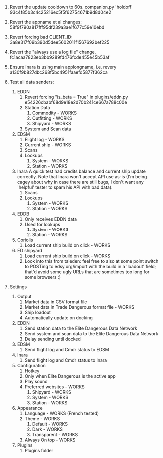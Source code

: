1. Revert the update cooldown to 60s.  companion.py 'holdoff' 93c4f85b3c4c25216ec5f5f62754671b9d8d04e2
1. Revert the appname et al changes: 58f9f790a817fff95df239a3ae1f677c59e10ebd
1. Revert forcing bad CLIENT_ID: 3a8e317f09b390d5dee5602011f1567692bef225
1. Revert the "always use a log file" change. fc1acaa7823eb3bb9289fd476fcde455e45b53af
1. Ensure Inara is using main applongname, i.e. revery a130f9b827dbc268f5bc4951faaefd5877f362ca
1. Test all data senders:
	1. EDDN
		1. Revert forcing "is_beta = True" in plugins/eddn.py e54226cbabf68d9e18e2d70b241ce667a788c00e
		1. Station Data
			1. Commodity - WORKS
			1. Outfitting - WORKS
			1. Shipyard - WORKS
		1. System and Scan data
	1. EDSM
		1. Flight log - WORKS
		1. Current ship - WORKS
		1. Scans
		1. Lookups
			1. System - WORKS
			1. Station - WORKS
	1. Inara
		A quick test had credits balance and current ship update correctly.  Note that Inara won't accept API use as-is (I'm being cagey about why in case there are still bugs, I don't want any 'helpful' tester to spam his API with bad data).
		1. Scans
		1. Lookups
			1. System - WORKS
			1. Station - WORKS
	1. EDDB
		1. Only receives EDDN data
		1. Used for lookups
			1. System - WORKS
			1. Station - WORKS
	1. Coriolis
		1. Load current ship build on click - WORKS
	1. ED shipyard
		1. Load current ship build on click - WORKS
		1. Look into this from taleden:
			feel free to also at some point switch to POSTing to edsy.org/import with the build in a 'loadout' field; that'd avoid some ugly URLs that are sometimes too long for some browsers :)

1. Settings
	1. Output
		1. Market data in CSV format file
		1. Market data in Trade Dangerous format file - WORKS
		1. Ship loadout
		1. Automatically update on docking
	1. EDDN
		1. Send station data to the Elite Dangerous Data Network
		1. Send system and scan data to the Elite Dangerous Data Network
		1. Delay sending until docked
	1. EDSM
		1. Send flight log and Cmdr status to EDSM
	1. Inara
		1. Send flight log and Cmdr status to Inara
	1. Configuration
		1. Hotkey
		1. Only when Elite Dangerous is the active app
		1. Play sound
		1. Preferred websites - WORKS
			1. Shipyard - WORKS
			1. System - WORKS
			1. Station - WORKS
	1. Appearance
		1. Language - WORKS (French tested)
		1. Theme - WORKS
			1. Default - WORKS
			1. Dark - WORKS
			1. Transparent - WORKS
		1. Always On top - WORKS
	1. Plugins
		1. Plugins folder
